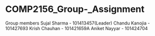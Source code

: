 # COMP2156_Group-_Assignment

Group members
Sujal Sharma - 101413457(Leader)
Chandu Kanojia - 101427693
Krish Chauhan - 101421659A
Aniket Nayyar - 101424704


